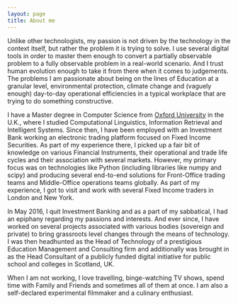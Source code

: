 ```yaml
---
layout: page
title: About me
---
```


Unlike other technologists, my passion is not driven by the technology in the context itself, but rather the problem it is trying to solve. I use several digital tools in order to master them enough to convert a partially observable problem to a fully observable problem in a real-world scenario. And I trust human evolution enough to take it from there when it comes to judgements. The problems I am passionate about being on the lines of Education at a granular level, environmental protection, climate change and (vaguely enough) day-to-day operational efficiencies in a typical workplace that are trying to do something constructive.

I have a Master degree in Computer Science from [Oxford University](http://www.cs.ox.ac.uk) in the U.K., where I studied Computational Linguistics, Information Retrieval and Intelligent Systems. Since then, I have been employed with an Investment Bank working an electronic trading platform focused on Fixed Income Securities. As part of my experience there, I picked up a fair bit of knowledge on various Financial Instruments, their operational and trade life cycles and their association with several markets. However, my primary focus was on technologies like Python (including libraries like numpy and scipy) and producing several end-to-end solutions for Front-Office trading teams and Middle-Office operations teams globally. As part of my experience, I got to visit and work with several Fixed Income traders in London and New York.

In May 2016, I quit Investment Banking and as a part of my sabbatical, I had an epiphany regarding my passions and interests. And ever since, I have worked on several projects associated with various bodies (sovereign and private) to bring grassroots level changes through the means of technology. I was then headhunted as the Head of Technology of a prestigious Education Management and Consulting firm and additionally was brought in as the Head Consultant of a publicly funded digital initiative for public school and colleges in Scotland, UK.

When I am not working, I love travelling, binge-watching TV shows, spend time with Family and Friends and sometimes all of them at once. I am also a self-declared experimental filmmaker and a culinary enthusiast.
